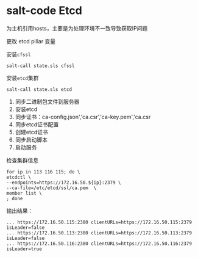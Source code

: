 # salt-code  Etcd


为主机引用hosts，主要是为处理环境不一致导致获取IP问题

更改 etcd pillar 变量



安装`cfssl`

```
salt-call state.sls cfssl
```

安装`etcd`集群

```
salt-call state.sls etcd
```

1. 同步二进制包文件到服务器
2. 安装etcd
3. 同步证书：ca-config.json','ca.csr','ca-key.pem','ca.csr
4. 同步etcd证书配置
5. 创建etcd证书
6. 同步启动脚本
7. 启动服务

检查集群信息

```
for ip in 113 116 115; do \
etcdctl \
--endpoints=https://172.16.50.${ip}:2379 \
--ca-file=/etc/etcd/ssl/ca.pem  \
member list \
; done
```

输出结果：

```
... https://172.16.50.115:2380 clientURLs=https://172.16.50.115:2379 isLeader=false
... https://172.16.50.113:2380 clientURLs=https://172.16.50.113:2379 isLeader=false
... https://172.16.50.116:2380 clientURLs=https://172.16.50.116:2379 isLeader=true
```

